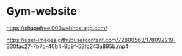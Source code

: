 # Gym-website

https://shapefree.000webhostapp.com/

https://user-images.githubusercontent.com/72800563/178092219-330fac27-7b7b-40b4-9b9f-53fc243a895b.mp4

